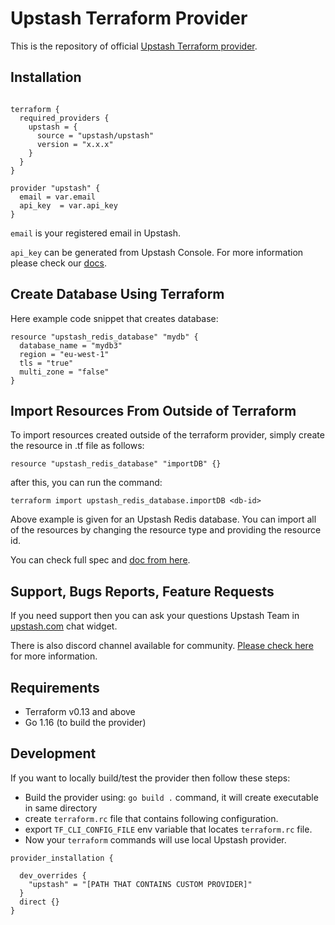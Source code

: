 # Upstash Terraform Provider

This is the repository of official [Upstash Terraform provider](https://registry.terraform.io/providers/upstash/upstash/latest).

## Installation

```hcl

terraform {
  required_providers {
    upstash = {
      source = "upstash/upstash"
      version = "x.x.x"
    }
  }
}

provider "upstash" {
  email = var.email
  api_key  = var.api_key
}
```

`email` is your registered email in Upstash.

`api_key` can be generated from Upstash Console. For more information please check our [docs](https://docs.upstash.com/howto/developerapi).

## Create Database Using Terraform

Here example code snippet that creates database:

```hcl
resource "upstash_redis_database" "mydb" {
  database_name = "mydb3"
  region = "eu-west-1"
  tls = "true"
  multi_zone = "false"
}
```
## Import Resources From Outside of Terraform
To import resources created outside of the terraform provider, simply create the resource in .tf file as follows:
```hcl
resource "upstash_redis_database" "importDB" {}
```
after this, you can run the command: 
```
terraform import upstash_redis_database.importDB <db-id>
```

Above example is given for an Upstash Redis database. You can import all of the resources by changing the resource type and providing the resource id.

You can check full spec and [doc from here](https://registry.terraform.io/providers/upstash/upstash/latest/docs).

## Support, Bugs Reports, Feature Requests

If you need support then you can ask your questions Upstash Team in [upstash.com](https://upstash.com) chat widget.

There is also discord channel available for community. [Please check here](https://docs.upstash.com/help/support) for more information.


## Requirements

* Terraform v0.13 and above
* Go 1.16 (to build the provider)

## Development

If you want to locally build/test the provider then follow these steps:

* Build the provider using: `go build .` command, it will create executable in same directory
* create `terraform.rc` file that contains following configuration.
* export `TF_CLI_CONFIG_FILE` env variable that locates `terraform.rc` file.
* Now your `terraform` commands will use local Upstash provider. 
```hcl
provider_installation {

  dev_overrides {
    "upstash" = "[PATH THAT CONTAINS CUSTOM PROVIDER]"
  }
  direct {}
}
```